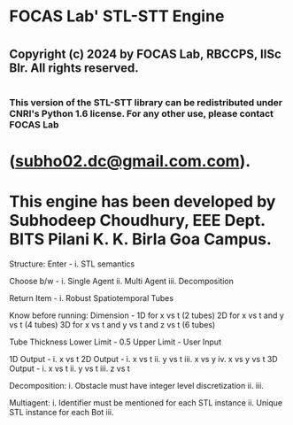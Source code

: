 # FOCAS Lab' STL-STT Engine
#
## Copyright (c) 2024 by FOCAS Lab, RBCCPS, IISc Blr.  All rights reserved.
#
### This version of the STL-STT library can be redistributed under CNRI's Python 1.6 license.  For any other use, please contact FOCAS Lab 
# (subho02.dc@gmail.com.com).
#
# This engine has been developed by Subhodeep Choudhury, EEE Dept. BITS Pilani K. K. Birla Goa Campus.

Structure:
Enter - i. STL semantics

Choose b/w - i. Single Agent
            ii. Multi Agent
           iii. Decomposition

Return Item - i. Robust Spatiotemporal Tubes

Know before running:
Dimension - 1D for x vs t                       (2 tubes)
            2D for x vs t and y vs t            (4 tubes)
            3D for x vs t and y vs t and z vs t (6 tubes)

Tube Thickness Lower Limit - 0.5
               Upper Limit - User Input

1D Output - i. x vs t
2D Output - i. x vs t
           ii. y vs t
          iii. x vs y
           iv. x vs y vs t
3D Output - i. x vs t
           ii. y vs t
          iii. z vs t

Decomposition:
              i. Obstacle must have integer level discretization
             ii. 
            iii. 

Multiagent:
              i. Identifier must be mentioned for each STL instance
             ii. Unique STL instance for each Bot
            iii.

